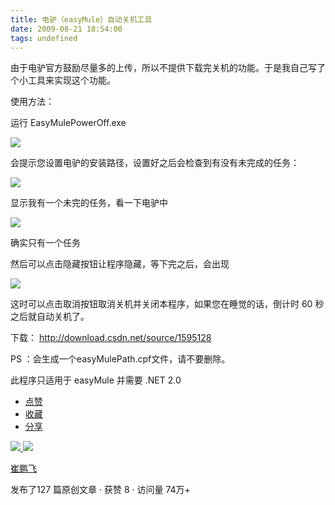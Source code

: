 ```yaml
---
title: 电驴（easyMule）自动关机工具
date: 2009-08-21 18:54:00
tags: undefined
---
```

由于电驴官方鼓励尽量多的上传，所以不提供下载完关机的功能。于是我自己写了个小工具来实现这个功能。

  

使用方法：

  

运行  EasyMulePowerOff.exe

  

![](https://p-blog.csdn.net/images/p_blog_csdn_net/cuipengfei1/EntryImages/20090821/%E6%88%AA%E5%9B%BE01.jpg)

会提示您设置电驴的安装路径，设置好之后会检查到有没有未完成的任务：

  

![](https://p-blog.csdn.net/images/p_blog_csdn_net/cuipengfei1/EntryImages/20090821/%E6%88%AA%E5%9B%BE02.jpg)

显示我有一个未完的任务，看一下电驴中

  

![](https://p-blog.csdn.net/images/p_blog_csdn_net/cuipengfei1/EntryImages/20090821/%E6%88%AA%E5%9B%BE03.jpg)

确实只有一个任务

  

然后可以点击隐藏按钮让程序隐藏，等下完之后，会出现

  

![](https://p-blog.csdn.net/images/p_blog_csdn_net/cuipengfei1/EntryImages/20090821/%E6%88%AA%E5%9B%BE04.jpg)

这时可以点击取消按钮取消关机并关闭本程序，如果您在睡觉的话，倒计时  60  秒之后就自动关机了。

下载： [ http://download.csdn.net/source/1595128
](http://download.csdn.net/source/1595128)

PS  ：会生成一个easyMulePath.cpf文件，请不要删除。

此程序只适用于  easyMule  并需要  .NET 2.0

  * [ 点赞  ](javascript:;)
  * [ 收藏  ](javascript:;)
  * [ 分享 ](javascript:;)

[ ![](https://profile.csdnimg.cn/5/2/5/3_cuipengfei1)
![](https://g.csdnimg.cn/static/user-reg-year/1x/11.png)
](https://blog.csdn.net/cuipengfei1)

[ 崔鹏飞 ](https://blog.csdn.net/cuipengfei1)

发布了127 篇原创文章  ·  获赞 8  ·  访问量 74万+

